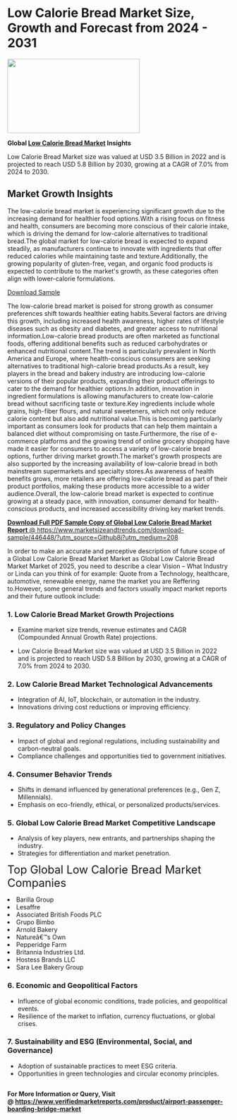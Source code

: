 <H1>Low Calorie Bread Market Size, Growth and Forecast from 2024 - 2031</H1><img class="aligncenter size-medium wp-image-584254" src="https://thirdeyenews.in/wp-content/uploads/2024/09/Global-Market-Research-300x168.jpeg" alt="" width="300" height="168" /><p><strong>Global&nbsp;<a href="https://www.marketsizeandtrends.com/download-sample/446448/?utm_source=Github8j?utm_medium=208">Low Calorie Bread Market</a> Insights</strong></p><p>Low Calorie Bread Market size was valued at USD 3.5 Billion in 2022 and is projected to reach USD 5.8 Billion by 2030, growing at a CAGR of 7.0% from 2024 to 2030.</p><p><h2>Market Growth Insights</h2> <p>The low-calorie bread market is experiencing significant growth due to the increasing demand for healthier food options.With a rising focus on fitness and health, consumers are becoming more conscious of their calorie intake, which is driving the demand for low-calorie alternatives to traditional bread.The global market for low-calorie bread is expected to expand steadily, as manufacturers continue to innovate with ingredients that offer reduced calories while maintaining taste and texture.Additionally, the growing popularity of gluten-free, vegan, and organic food products is expected to contribute to the market's growth, as these categories often align with lower-calorie formulations.</p> <p><a href="#">Download Sample</a></p> <p>The low-calorie bread market is poised for strong growth as consumer preferences shift towards healthier eating habits.Several factors are driving this growth, including increased health awareness, higher rates of lifestyle diseases such as obesity and diabetes, and greater access to nutritional information.Low-calorie bread products are often marketed as functional foods, offering additional benefits such as reduced carbohydrates or enhanced nutritional content.The trend is particularly prevalent in North America and Europe, where health-conscious consumers are seeking alternatives to traditional high-calorie bread products.As a result, key players in the bread and bakery industry are introducing low-calorie versions of their popular products, expanding their product offerings to cater to the demand for healthier options.In addition, innovation in ingredient formulations is allowing manufacturers to create low-calorie bread without sacrificing taste or texture.Key ingredients include whole grains, high-fiber flours, and natural sweeteners, which not only reduce calorie content but also add nutritional value.This is becoming particularly important as consumers look for products that can help them maintain a balanced diet without compromising on taste.Furthermore, the rise of e-commerce platforms and the growing trend of online grocery shopping have made it easier for consumers to access a variety of low-calorie bread options, further driving market growth.The market's growth prospects are also supported by the increasing availability of low-calorie bread in both mainstream supermarkets and specialty stores.As awareness of health benefits grows, more retailers are offering low-calorie bread as part of their product portfolios, making these products more accessible to a wider audience.Overall, the low-calorie bread market is expected to continue growing at a steady pace, with innovation, consumer demand for health-conscious products, and increased accessibility driving key market trends.<p><a href="#"></p><p><span class=""><strong>Download Full PDF Sample Copy of Global Low Calorie Bread Market Report</strong> @ <a href="https://www.marketsizeandtrends.com/download-sample/446448/?utm_source=Github8j?utm_medium=208" target="_blank">https://www.marketsizeandtrends.com/download-sample/446448/?utm_source=Github8j?utm_medium=208</a></span></p><p>In order to make an accurate and perceptive description of future scope of a Global&nbsp;Low Calorie Bread Market Market as Global&nbsp;Low Calorie Bread Market Market of 2025, you need to describe a clear Vision &ndash; What Industry or Linda can you think of for example: Quote from a Technology, healthcare, automotive, renewable energy, name the market you are Reffering to.However, some general trends and factors usually impact market reports and their future outlook include:</p><h3>1.&nbsp;<strong>Low Calorie Bread Market Growth Projections</strong></h3><ul><li>Examine market size trends, revenue estimates and CAGR (Compounded Annual Growth Rate) projections.</li><li><p>Low Calorie Bread Market size was valued at USD 3.5 Billion in 2022 and is projected to reach USD 5.8 Billion by 2030, growing at a CAGR of 7.0% from 2024 to 2030.</p></li></ul><h3>2.&nbsp;<strong>Low Calorie Bread Market Technological Advancements</strong></h3><ul><li>Integration of AI, IoT, blockchain, or automation in the industry.</li><li>Innovations driving cost reductions or improving efficiency.</li></ul><h3>3.&nbsp;<strong>Regulatory and Policy Changes</strong></h3><ul><li>Impact of global and regional regulations, including sustainability and carbon-neutral goals.</li><li>Compliance challenges and opportunities tied to government initiatives.</li></ul><h3>4.&nbsp;<strong>Consumer Behavior Trends</strong></h3><ul><li>Shifts in demand influenced by generational preferences (e.g., Gen Z, Millennials).</li><li>Emphasis on eco-friendly, ethical, or personalized products/services.</li></ul><h3>5.&nbsp;<strong>Global Low Calorie Bread Market Competitive Landscape</strong></h3><ul><li>Analysis of key players, new entrants, and partnerships shaping the industry.</li><li>Strategies for differentiation and market penetration.</li></ul><p data-pm-slice="1 1 []"><span style="color: inherit; font-family: inherit; font-size: 25px;">Top Global Low Calorie Bread Market Companies</span></p><div class="" data-test-id=""><p><li>Barilla Group</li><li> Lesaffre</li><li> Associated British Foods PLC</li><li> Grupo Bimbo</li><li> Arnold Bakery</li><li> Natureâ€™s Own</li><li> Pepperidge Farm</li><li> Britannia Industries Ltd.</li><li> Hostess Brands LLC</li><li> Sara Lee Bakery Group</li></p></div><h3>6.&nbsp;<strong>Economic and Geopolitical Factors</strong></h3><ul><li>Influence of global economic conditions, trade policies, and geopolitical events.</li><li>Resilience of the market to inflation, currency fluctuations, or global crises.</li></ul><h3>7.&nbsp;<strong>Sustainability and ESG (Environmental, Social, and Governance)</strong></h3><ul><li>Adoption of sustainable practices to meet ESG criteria.</li><li>Opportunities in green technologies and circular economy principles.</li></ul><h2><strong style="font-size: 14px;">For More Information or Query, Visit @&nbsp;</strong><a style="background-color: #ffffff; font-size: 14px;" href="https://www.marketsizeandtrends.com/report/low-calorie-bread-market/" target="_blank">https://www.verifiedmarketreports.com/product/airport-passenger-boarding-bridge-market</a></h2>
